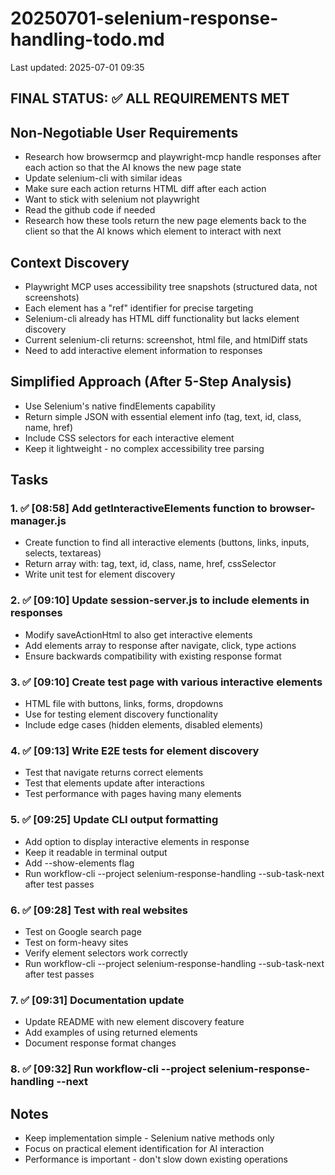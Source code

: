# 20250701-selenium-response-handling-todo.md

Last updated: 2025-07-01 09:35

## FINAL STATUS: ✅ ALL REQUIREMENTS MET

## Non-Negotiable User Requirements
- Research how browsermcp and playwright-mcp handle responses after each action so that the AI knows the new page state
- Update selenium-cli with similar ideas
- Make sure each action returns HTML diff after each action
- Want to stick with selenium not playwright
- Read the github code if needed
- Research how these tools return the new page elements back to the client so that the AI knows which element to interact with next

## Context Discovery
- Playwright MCP uses accessibility tree snapshots (structured data, not screenshots)
- Each element has a "ref" identifier for precise targeting
- Selenium-cli already has HTML diff functionality but lacks element discovery
- Current selenium-cli returns: screenshot, html file, and htmlDiff stats
- Need to add interactive element information to responses

## Simplified Approach (After 5-Step Analysis)
- Use Selenium's native findElements capability
- Return simple JSON with essential element info (tag, text, id, class, name, href)
- Include CSS selectors for each interactive element
- Keep it lightweight - no complex accessibility tree parsing

## Tasks

### 1. ✅ [08:58] Add getInteractiveElements function to browser-manager.js
- Create function to find all interactive elements (buttons, links, inputs, selects, textareas)
- Return array with: tag, text, id, class, name, href, cssSelector
- Write unit test for element discovery

### 2. ✅ [09:10] Update session-server.js to include elements in responses
- Modify saveActionHtml to also get interactive elements
- Add elements array to response after navigate, click, type actions
- Ensure backwards compatibility with existing response format

### 3. ✅ [09:10] Create test page with various interactive elements
- HTML file with buttons, links, forms, dropdowns
- Use for testing element discovery functionality
- Include edge cases (hidden elements, disabled elements)

### 4. ✅ [09:13] Write E2E tests for element discovery
- Test that navigate returns correct elements
- Test that elements update after interactions
- Test performance with pages having many elements

### 5. ✅ [09:25] Update CLI output formatting
- Add option to display interactive elements in response
- Keep it readable in terminal output
- Add --show-elements flag
- Run workflow-cli --project selenium-response-handling --sub-task-next after test passes

### 6. ✅ [09:28] Test with real websites
- Test on Google search page
- Test on form-heavy sites
- Verify element selectors work correctly
- Run workflow-cli --project selenium-response-handling --sub-task-next after test passes

### 7. ✅ [09:31] Documentation update
- Update README with new element discovery feature
- Add examples of using returned elements
- Document response format changes

### 8. ✅ [09:32] Run workflow-cli --project selenium-response-handling --next

## Notes
- Keep implementation simple - Selenium native methods only
- Focus on practical element identification for AI interaction
- Performance is important - don't slow down existing operations